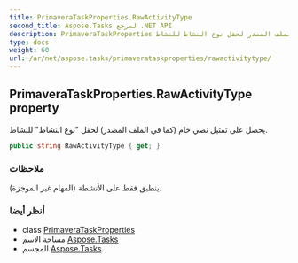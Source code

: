 ```yaml
---
title: PrimaveraTaskProperties.RawActivityType
second_title: Aspose.Tasks لمرجع .NET API
description: PrimaveraTaskProperties ملكية. يحصل على تمثيل نصي خام كما في الملف المصدر لحقل نوع النشاط للنشاط.
type: docs
weight: 60
url: /ar/net/aspose.tasks/primaverataskproperties/rawactivitytype/
---
```

## PrimaveraTaskProperties.RawActivityType property

يحصل على تمثيل نصي خام (كما في الملف المصدر) لحقل "نوع النشاط" للنشاط.

```csharp
public string RawActivityType { get; }
```

### ملاحظات

ينطبق فقط على الأنشطة (المهام غير الموجزة).

### أنظر أيضا

* class [PrimaveraTaskProperties](../)
* مساحة الاسم [Aspose.Tasks](../../primaverataskproperties/)
* المجسم [Aspose.Tasks](../../../)


